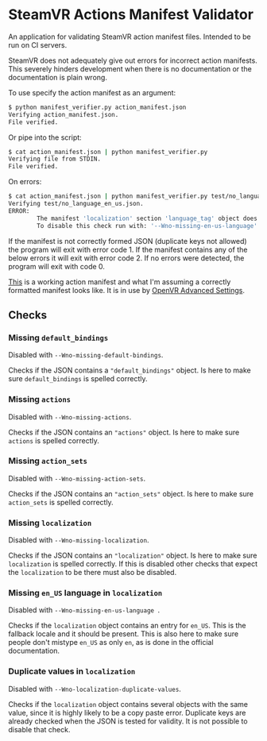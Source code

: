# SteamVR Actions Manifest Validator

An application for validating SteamVR action manifest files. Intended to be run on CI servers.

SteamVR does not adequately give out errors for incorrect action manifests. This severely hinders development when there is no documentation or the documentation is plain wrong.

To use specify the action manifest as an argument:

```sh
$ python manifest_verifier.py action_manifest.json
Verifying action_manifest.json.
File verified.

```

Or pipe into the script:

```sh
$ cat action_manifest.json | python manifest_verifier.py
Verifying file from STDIN.
File verified.
```

On errors:

```sh
$ cat action_manifest.json | python manifest_verifier.py test/no_language_en_us.json
Verifying test/no_language_en_us.json.
ERROR:
        The manifest 'localization' section 'language_tag' object does not contain 'en_US'.
        To disable this check run with: '--Wno-missing-en-us-language'
```

If the manifest is not correctly formed JSON (duplicate keys not allowed) the program will exit with error code 1. If the manifest contains any of the below errors it will exit with error code 2. If no errors were detected, the program will exit with code 0.

[This](action_manifest.json) is a working action manifest and what I'm assuming a correctly formatted manifest looks like. It is in use by [OpenVR Advanced Settings](https://github.com/OpenVR-Advanced-Settings/OpenVR-AdvancedSettings).

## Checks

### Missing `default_bindings`
Disabled with `--Wno-missing-default-bindings`.

Checks if the JSON contains a `"default_bindings"` object. Is here to make sure `default_bindings` is spelled correctly.

### Missing `actions`
Disabled with `--Wno-missing-actions`.

Checks if the JSON contains an `"actions"` object. Is here to make sure `actions` is spelled correctly.

### Missing `action_sets`
Disabled with `--Wno-missing-action-sets`.

Checks if the JSON contains an `"action_sets"` object. Is here to make sure `action_sets` is spelled correctly.

### Missing `localization`
Disabled with `--Wno-missing-localization`.

Checks if the JSON contains an `"localization"` object. Is here to make sure `localization` is spelled correctly. If this is disabled other checks that expect the `localization` to be there must also be disabled.

### Missing `en_US` language in `localization`
Disabled with `--Wno-missing-en-us-language `.

Checks if the `localization` object contains an entry for `en_US`. This is the fallback locale and it should be present. This is also here to make sure people don't mistype `en_US` as only `en`, as is done in the official documentation.

### Duplicate values in `localization`
Disabled with `--Wno-localization-duplicate-values`.

Checks if the `localization` object contains several objects with the same value, since it is highly likely to be a copy paste error. Duplicate keys are already checked when the JSON is tested for validity. It is not possible to disable that check.
